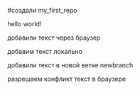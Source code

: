 #создали  my_first_repo

hello world!

добавили текст через браузер

добавим текст локально

добавили текст в новой ветке newbranch


разрешаем конфликт текст в браузере
